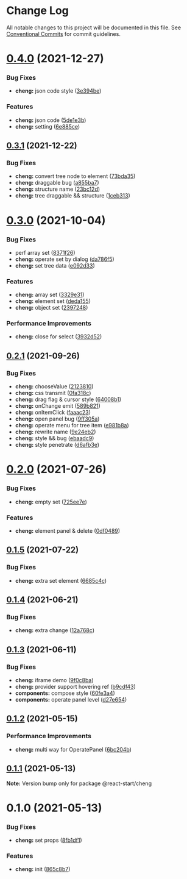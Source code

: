 # Change Log

All notable changes to this project will be documented in this file.
See [Conventional Commits](https://conventionalcommits.org) for commit guidelines.

# [0.4.0](https://github.com/zxeryu/react-start/compare/@react-start/cheng@0.3.1...@react-start/cheng@0.4.0) (2021-12-27)

### Bug Fixes

- **cheng:** json code style ([3e394be](https://github.com/zxeryu/react-start/commit/3e394be3a6ef65f7bee30a619d1084ace4dbbf0d))

### Features

- **cheng:** json code ([5de1e3b](https://github.com/zxeryu/react-start/commit/5de1e3bee95ba64a6b87d6e21a544c09eda59f92))
- **cheng:** setting ([6e885ce](https://github.com/zxeryu/react-start/commit/6e885cec3ccee6900545aa5bc1dd9788fcd0926e))

## [0.3.1](https://github.com/zxeryu/react-start/compare/@react-start/cheng@0.3.0...@react-start/cheng@0.3.1) (2021-12-22)

### Bug Fixes

- **cheng:** convert tree node to element ([73bda35](https://github.com/zxeryu/react-start/commit/73bda359cbb8c9371de300614a27178de2c27410))
- **cheng:** draggable bug ([a855ba7](https://github.com/zxeryu/react-start/commit/a855ba7d8c399442f8e748c3051e3b1299e3c85a))
- **cheng:** structure name ([23bc12d](https://github.com/zxeryu/react-start/commit/23bc12dd0d1669363797a22fa429b41766a29525))
- **cheng:** tree draggable && structure ([1ceb313](https://github.com/zxeryu/react-start/commit/1ceb313753f8076884307605cf76e7ab512098c7))

# [0.3.0](https://github.com/zxeryu/react-start/compare/@react-start/cheng@0.2.1...@react-start/cheng@0.3.0) (2021-10-04)

### Bug Fixes

- perf array set ([8371f26](https://github.com/zxeryu/react-start/commit/8371f2631c794daaaea14edc07faa3e2526a04de))
- **cheng:** operate set by dialog ([da786f5](https://github.com/zxeryu/react-start/commit/da786f57b39f56c0fb268fe92bb17288cfaecf67))
- **cheng:** set tree data ([e092d33](https://github.com/zxeryu/react-start/commit/e092d331621d3c4e9eccb7bd9ca582a4bc223a18))

### Features

- **cheng:** array set ([3329e31](https://github.com/zxeryu/react-start/commit/3329e31836c558810f6218cbdc5753017f3f98b3))
- **cheng:** element set ([deda155](https://github.com/zxeryu/react-start/commit/deda15550d07824b26346ceace9379ca978d82a7))
- **cheng:** object set ([2397248](https://github.com/zxeryu/react-start/commit/23972487d01d347246e0959aaf78f8a8bb546e81))

### Performance Improvements

- **cheng:** close for select ([3932d52](https://github.com/zxeryu/react-start/commit/3932d52fbd8e52393b7dc66632f3f567dd1dab2d))

## [0.2.1](https://github.com/zxeryu/react-start/compare/@react-start/cheng@0.2.0...@react-start/cheng@0.2.1) (2021-09-26)

### Bug Fixes

- **cheng:** chooseValue ([2123810](https://github.com/zxeryu/react-start/commit/2123810eac696e6cee6a83477e7504c3d5c705ac))
- **cheng:** css transmit ([0fa318c](https://github.com/zxeryu/react-start/commit/0fa318c988bac3c66c9d5d87d389b9f553b6e709))
- **cheng:** drag flag & cursor style ([64008b1](https://github.com/zxeryu/react-start/commit/64008b1efe42e2dd591c7bae26f0090a0e34bee8))
- **cheng:** onChange emit ([589b821](https://github.com/zxeryu/react-start/commit/589b82156d63fe365bf8171d881c3cf19e863c5f))
- **cheng:** onItemClick ([faaac23](https://github.com/zxeryu/react-start/commit/faaac2346b5d3aedd30629534a4f7b3f1dd3dc69))
- **cheng:** open panel bug ([9ff305a](https://github.com/zxeryu/react-start/commit/9ff305aa78b544978762e43cae9619d96533d3e3))
- **cheng:** operate menu for tree item ([e981b8a](https://github.com/zxeryu/react-start/commit/e981b8a61d79b2bef4ea8ab9965dc87c12836611))
- **cheng:** rewrite name ([9e24eb2](https://github.com/zxeryu/react-start/commit/9e24eb207a89cab352954dc823389af657262f16))
- **cheng:** style && bug ([ebaadc9](https://github.com/zxeryu/react-start/commit/ebaadc932890be409e1667ed54b8a67166531337))
- **cheng:** style penetrate ([d6afb3e](https://github.com/zxeryu/react-start/commit/d6afb3e3cb63496749608a1cf6b04c7ce9d91d3d))

# [0.2.0](https://github.com/zxeryu/react-start/compare/@react-start/cheng@0.1.5...@react-start/cheng@0.2.0) (2021-07-26)

### Bug Fixes

- **cheng:** empty set ([725ee7e](https://github.com/zxeryu/react-start/commit/725ee7e5decee77ad133a5eec4867c187e0c84cc))

### Features

- **cheng:** element panel & delete ([0df0489](https://github.com/zxeryu/react-start/commit/0df0489c5b101ab3405884160b0c6e1b9121c845))

## [0.1.5](https://github.com/zxeryu/react-start/compare/@react-start/cheng@0.1.4...@react-start/cheng@0.1.5) (2021-07-22)

### Bug Fixes

- **cheng:** extra set element ([6685c4c](https://github.com/zxeryu/react-start/commit/6685c4c46325f072e359c14d8dbd0619572c1278))

## [0.1.4](https://github.com/zxeryu/react-start/compare/@react-start/cheng@0.1.3...@react-start/cheng@0.1.4) (2021-06-21)

### Bug Fixes

- **cheng:** extra change ([12a768c](https://github.com/zxeryu/react-start/commit/12a768ce15440342643ce9cd069235c64b34ad8d))

## [0.1.3](https://github.com/zxeryu/react-start/compare/@react-start/cheng@0.1.2...@react-start/cheng@0.1.3) (2021-06-11)

### Bug Fixes

- **cheng:** iframe demo ([9f0c8ba](https://github.com/zxeryu/react-start/commit/9f0c8ba3fe56a0ab83f4596477c997d8eb4819d9))
- **cheng:** provider support hovering ref ([b9cdf43](https://github.com/zxeryu/react-start/commit/b9cdf434d42fe041f626a789ccada71e5147dddb))
- **components:** compose style ([60fe3a4](https://github.com/zxeryu/react-start/commit/60fe3a4dfa258f6577180a6c4c3d3cb77c4119fb))
- **components:** operate panel level ([d27e654](https://github.com/zxeryu/react-start/commit/d27e654623ab2d0cf5d2cb1dd13e0a244c33c7bd))

## [0.1.2](https://github.com/zxeryu/react-start/compare/@react-start/cheng@0.1.1...@react-start/cheng@0.1.2) (2021-05-15)

### Performance Improvements

- **cheng:** multi way for OperatePanel ([6bc204b](https://github.com/zxeryu/react-start/commit/6bc204b6d0bdfcd49c4dc40a8a2e6c6b710b8ee9))

## [0.1.1](https://github.com/zxeryu/react-start/compare/@react-start/cheng@0.1.0...@react-start/cheng@0.1.1) (2021-05-13)

**Note:** Version bump only for package @react-start/cheng

# 0.1.0 (2021-05-13)

### Bug Fixes

- **cheng:** set props ([8fb1df1](https://github.com/zxeryu/react-start/commit/8fb1df13a877f3f0bf6fb59ab79a92fa2f6a1636))

### Features

- **cheng:** init ([865c8b7](https://github.com/zxeryu/react-start/commit/865c8b7b0fcf5ecbba86d7ca4cca3e4a480b7944))
